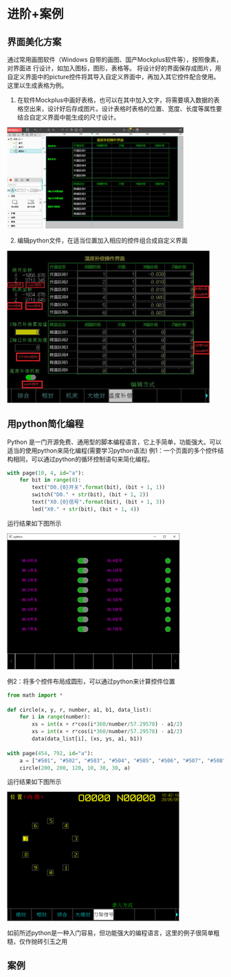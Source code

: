 # 进阶+案例

## 界面美化方案

通过常用画图软件（Windows 自带的画图、国产Mockplus软件等），按照像素，对界面进
行设计，如加入图标，图形，表格等。
将设计好的界面保存成图片，用自定义界面中的picture控件将其导入自定义界面中，再加入其它控件配合使用。这里以生成表格为例。

1. 在软件Mockplus中画好表格，也可以在其中加入文字，将需要填入数据的表格空出来，设计好后存成图片。设计表格时表格的位置、宽度、长度等属性要结合自定义界面中能生成的尺寸设计。

<img src="pictures\国产软件设计图.jpg" alt="新建工程" style="zoom: 40%;" />

2. 编辑python文件，在适当位置加入相应的控件组合成自定义界面

<img src="pictures\设计图后.jpg" alt="新建工程" style="zoom: 50%;" />

## 用python简化编程
Python 是一门开源免费、通用型的脚本编程语言，它上手简单，功能强大。可以适当的使用python来简化编程(需要学习python语法)
例1：一个页面的多个控件结构相同，可以通过python的循环控制语句来简化编程。
```python
with page(10, 4, id="a"):
	for bit in range(8):
		text("D0.{0}开关".format(bit), (bit + 1, 1))
		switch("D0." + str(bit), (bit + 1, 2))
		text("X0.{0}信号".format(bit), (bit + 1, 3))
		led("X0." + str(bit), (bit + 1, 4))
```
运行结果如下图所示

<img src="pictures\python循环应用.PNG" alt="新建工程" style="zoom: 50%;" />

例2：将多个控件布局成圆形，可以通过python来计算控件位置
```python
from math import *

def circle(x, y, r, number, a1, b1, data_list):
	for i in range(number):
		xs = int(x + r*cos(i*360/number/57.29578) - a1/2)
		xs = int(x + r*cos(i*360/number/57.29578) - a1/2)
		data(data_list[i], (xs, ys, a1, b1))
		
with page(454, 792, id="a"):
	a = ["#501", "#502", "#503", "#504", "#505", "#506", "#507", "#508", "#509", "#510"]
	circle(200, 200, 120, 10, 30, 30, a)
```
运行结果如下图所示

<img src="pictures\圆形.BMP" alt="新建工程" style="zoom: 50%;" />

如前所述python是一种入门容易，但功能强大的编程语言，这里的例子很简单粗糙，仅作抛砖引玉之用

## 案例